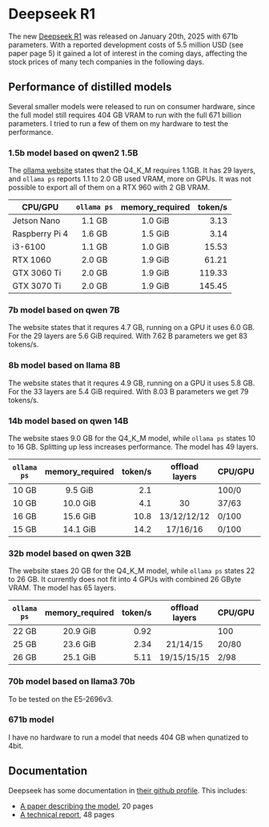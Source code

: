 # Deepseek R1

The new [Deepseek R1](https://github.com/deepseek-ai/DeepSeek-R1) was released on January 20th, 2025 with 671b parameters. With a reported development costs of 5.5 million USD (see paper page 5) it gained a lot of interest in the coming days, affecting the stock prices of many tech companies in the following days.

## Performance of distilled models

Several smaller models were released to run on consumer hardware, since the full model still requires 404 GB VRAM to run with the full 671 billion parameters. I tried to run a few of them on my hardware to test the performance.

### 1.5b model based on qwen2 1.5B

The [ollama website](https://ollama.com/library/deepseek-r1:1.5b) states that the Q4_K_M requires 1.1GB. It has 29 layers, and `ollama ps` reports 1.1 to 2.0 GB used VRAM, more on GPUs. It was not possible to export all of them on a RTX 960 with 2 GB VRAM.

| CPU/GPU        | `ollama ps` | memory_required | token/s |
|----------------|:-----------:|:---------------:|--------:|
| Jetson Nano    |      1.1 GB |         1.0 GiB |    3.13 |
| Raspberry Pi 4 |      1.6 GB |         1.5 GiB |    3.14 |
| i3-6100        |      1.1 GB |         1.0 GiB |   15.53 |
| RTX 1060       |      2.0 GB |         1.9 GiB |   61.21 |
| GTX 3060 Ti    |      2.0 GB |         1.9 GiB |  119.33 |
| GTX 3070 Ti    |      2.0 GB |         1.9 GiB |  145.45 |

### 7b model based on qwen 7B

The website states that it requres 4.7 GB, running on a GPU it uses 6.0 GB. For the 29 layers are 5.6 GiB required. With 7.62 B parameters we get 83 tokens/s.

### 8b model based on llama 8B

The website states that it requres 4.9 GB, running on a GPU it uses 5.8 GB. For the 33 layers are 5.4 GiB required. With 8.03 B parameters we get 79 tokens/s.

### 14b model based on qwen 14B

The website staes 9.0 GB for the Q4_K_M model, while `ollama ps` states 10 to 16 GB. Splitting up less increases performance. The model has 49 layers.

| `ollama ps` | memory_required | token/s | offload layers | CPU/GPU | GB GPUs |
|:-----------:|:---------------:|--------:|:--------------:|---------|---------|
|       10 GB |         9.5 GiB |     2.1 |                | 100/0   | 0       |
|       10 GB |        10.0 GiB |     4.1 | 30             | 37/63   | 8       |
|       16 GB |        15.6 GiB |    10.8 | 13/12/12/12    | 0/100   | 8/6/6/6 |
|       15 GB |        14.1 GiB |    14.2 | 17/16/16       | 0/100   | 8/6/6   |

### 32b model based on qwen 32B

The website staes 20 GB for the Q4_K_M model, while `ollama ps` states 22 to 26 GB. It currently does not fit into 4 GPUs with combined 26 GByte VRAM. The model has 65 layers.

| `ollama ps` | memory_required | token/s | offload layers | CPU/GPU | GB GPUs |
|:-----------:|:---------------:|--------:|:--------------:|---------|---------|
|       22 GB |        20.9 GiB |    0.92 |                | 100     |         |
|       25 GB |        23.6 GiB |    2.34 | 21/14/15       | 20/80   | 8/6/6   |
|       26 GB |        25.1 GiB |    5.11 | 19/15/15/15    | 2/98    | 8/6/6/6 |

### 70b model based on llama3 70b

To be tested on the E5-2696v3.

### 671b model

I have no hardware to run a model that needs 404 GB when qunatized to 4bit.


## Documentation

Deepseek has some documentation in [their github profile](https://github.com/deepseek-ai/DeepSeek-R1/tree/main). This includes:

- [A paper describing the model](https://github.com/deepseek-ai/DeepSeek-R1/blob/main/DeepSeek_R1.pdf), 20 pages
- [A technical report](https://github.com/deepseek-ai/DeepSeek-V3/blob/main/DeepSeek_V3.pdf), 48 pages
